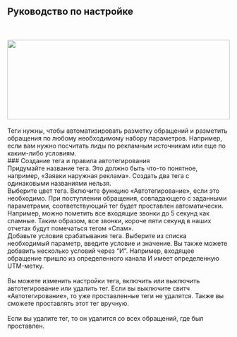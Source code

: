 ## Руководство по настройке
<br>
<br>
<img src="thumbnail.svg" alt="" width="100%" height="180px"/>
<br>
<br>
Теги нужны, чтобы автоматизировать разметку обращений и разметить обращения по любому необходимому набору параметров. Например, если вам нужно посчитать лиды по рекламным источникам или еще по каким-либо условиям.
<br>
### Создание тега и правила автотегирования
<br>
Придумайте название тега. Это должно быть что-то понятное, например, «Заявки наружная реклама». Создать два тега с одинаковыми названиями нельзя.
<br>
Выберите цвет тега. Включите функцию «Автотегирование», если это необходимо. При поступлении обращения, совпадающего с заданными параметрами, соответствующий тег будет проставлен автоматически. Например, можно пометить все входящие звонки до 5 секунд как спамные. Таким образом, все звонки, короче пяти секунд в наших отчетах будут помечаться тегом «Спам».
<br>
Добавьте условия срабатывания тега. Выберите из списка необходимый параметр, введите условие и значение. Вы также можете добавить несколько условий через “И”. Например, входящее обращение пришло из определенного канала И имеет определенную UTM-метку.
<br>
<br>
<Alert>Вы можете изменить настройки тега, включить или выключить автотегирование или удалить тег. Если вы выключите свитч «Автотегирование», то уже проставленные теги не удалятся. Также вы сможете проставлять этот тег вручную.</Alert>
<br>
<br>
Если вы удалите тег, то он удалится со всех обращений, где был проставлен.
